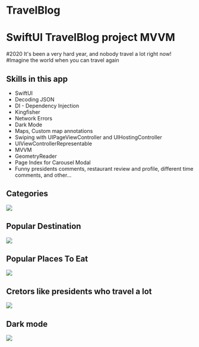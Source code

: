 # TravelBlog


# SwiftUI TravelBlog project MVVM 
#2020 It's been a very hard year, and nobody travel a lot right now!
#Imagine the world when you can travel again 

## Skills in this app 
* SwiftUI 
* Decoding JSON 
* DI - Dependency Injection 
* Kingfisher 
* Network Errors
* Dark Mode
* Maps, Custom map annotations
* Swiping with UIPageViewController and UIHostingController
* UIViewControllerRepresentable
* MVVM
* GeometryReader
* Page Index for Carousel Modal
* Funny presidents comments, restaurant review and profile, different time comments, and other...


## Categories
![](https://media.giphy.com/media/8wEWCmDsQ9tiladdFo/giphy.gif)

## Popular Destination
![](https://media.giphy.com/media/gh2kHiK6gfu2n8oPSv/giphy.gif)

## Popular Places To Eat
![](https://i.giphy.com/media/SlQbmSs88N8hQnKOnh/giphy.webp)

## Cretors like presidents who travel a lot 
![](https://media.giphy.com/media/HJCeDMt4DL1ClYNbmb/giphy.gif)

## Dark mode
![](https://media.giphy.com/media/XZdlKAzfpY5wzRYa23/giphy.gif)
